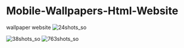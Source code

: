 # Mobile-Wallpapers-Html-Website
wallpaper website
![24shots_so](https://github.com/Abdull121/Mobile-Wallpapers-Html-Website/assets/93944428/dd4e0558-9bdd-4460-ba82-477115311c1b)



![38shots_so](https://github.com/Abdull121/Mobile-Wallpapers-Html-Website/assets/93944428/f3f7f952-5a6b-48ec-a785-c55b33e8f213)
![763shots_so](https://github.com/Abdull121/Mobile-Wallpapers-Html-Website/assets/93944428/4cf54737-cf40-4f0f-b7f5-904c41981c02)




